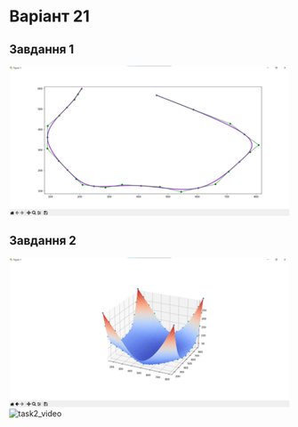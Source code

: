 # Варіант 21
## Завдання 1
![task1_photo](./task1.png)


## Завдання 2
![task2_photo](./task2.png)
![task2_video](./task2.gif)
